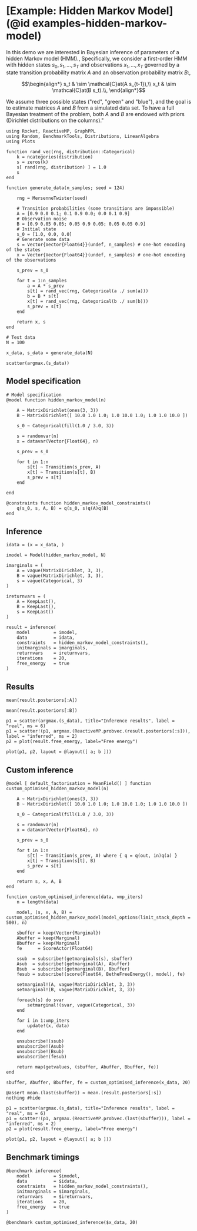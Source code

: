 # [Example: Hidden Markov Model](@id examples-hidden-markov-model)

In this demo we are interested in Bayesian inference of parameters of a hidden Markov model (HMM).,
Specifically, we consider a first-order HMM with hidden states $s_0, s_1, \dots, s_T$ and observations $x_1, \dots, x_T$ governed by a state transition probability matrix $A$ and an observation probability matrix $B$:,

```math
\begin{align*}
    s_t & \sim \mathcal{C}at(A s_{t-1}),\\
    x_t & \sim \mathcal{C}at(B s_t).\\,
\end{align*}
```


We assume three possible states (\"red\", \"green\" and \"blue\"), and the goal is to estimate matrices $A$ and $B$ from a simulated data set. To have a full Bayesian treatment of the problem, both $A$ and $B$ are endowed with priors (Dirichlet distributions on the columns)."

```@example hmm
using Rocket, ReactiveMP, GraphPPL
using Random, BenchmarkTools, Distributions, LinearAlgebra
using Plots
```

```@example hmm
function rand_vec(rng, distribution::Categorical) 
    k = ncategories(distribution)
    s = zeros(k)
    s[ rand(rng, distribution) ] = 1.0
    s
end

function generate_data(n_samples; seed = 124)
    
    rng = MersenneTwister(seed)
    
    # Transition probabilities (some transitions are impossible)
    A = [0.9 0.0 0.1; 0.1 0.9 0.0; 0.0 0.1 0.9] 
    # Observation noise
    B = [0.9 0.05 0.05; 0.05 0.9 0.05; 0.05 0.05 0.9] 
    # Initial state
    s_0 = [1.0, 0.0, 0.0] 
    # Generate some data
    s = Vector{Vector{Float64}}(undef, n_samples) # one-hot encoding of the states
    x = Vector{Vector{Float64}}(undef, n_samples) # one-hot encoding of the observations
    
    s_prev = s_0
    
    for t = 1:n_samples
        a = A * s_prev
        s[t] = rand_vec(rng, Categorical(a ./ sum(a)))
        b = B * s[t]
        x[t] = rand_vec(rng, Categorical(b ./ sum(b)))
        s_prev = s[t]
    end
    
    return x, s
end
```

```@example hmm
# Test data
N = 100

x_data, s_data = generate_data(N)

scatter(argmax.(s_data))
```

## Model specification

```@example hmm
# Model specification
@model function hidden_markov_model(n)
    
    A ~ MatrixDirichlet(ones(3, 3)) 
    B ~ MatrixDirichlet([ 10.0 1.0 1.0; 1.0 10.0 1.0; 1.0 1.0 10.0 ])
    
    s_0 ~ Categorical(fill(1.0 / 3.0, 3))
    
    s = randomvar(n)
    x = datavar(Vector{Float64}, n)
    
    s_prev = s_0
    
    for t in 1:n
        s[t] ~ Transition(s_prev, A) 
        x[t] ~ Transition(s[t], B)
        s_prev = s[t]
    end
    
end

@constraints function hidden_markov_model_constraints()
    q(s_0, s, A, B) = q(s_0, s)q(A)q(B)
end
```

## Inference 

```@example hmm
idata = (x = x_data, )

imodel = Model(hidden_markov_model, N)

imarginals = (
    A = vague(MatrixDirichlet, 3, 3), 
    B = vague(MatrixDirichlet, 3, 3), 
    s = vague(Categorical, 3)
)

ireturnvars = (
    A = KeepLast(),
    B = KeepLast(),
    s = KeepLast()
)

result = inference(
    model         = imodel, 
    data          = idata,
    constraints   = hidden_markov_model_constraints(),
    initmarginals = imarginals, 
    returnvars    = ireturnvars, 
    iterations    = 20, 
    free_energy   = true
)
```

## Results

```@example hmm
mean(result.posteriors[:A])
```

```@example hmm
mean(result.posteriors[:B])
```

```@example hmm
p1 = scatter(argmax.(s_data), title="Inference results", label = "real", ms = 6)
p1 = scatter!(p1, argmax.(ReactiveMP.probvec.(result.posteriors[:s])), label = "inferred", ms = 2)
p2 = plot(result.free_energy, label="Free energy")

plot(p1, p2, layout = @layout([ a; b ]))
```

## Custom inference

```@example hmm
@model [ default_factorisation = MeanField() ] function custom_optimised_hidden_markov_model(n)
    
    A ~ MatrixDirichlet(ones(3, 3)) 
    B ~ MatrixDirichlet([ 10.0 1.0 1.0; 1.0 10.0 1.0; 1.0 1.0 10.0 ])
    
    s_0 ~ Categorical(fill(1.0 / 3.0, 3))
    
    s = randomvar(n)
    x = datavar(Vector{Float64}, n)
    
    s_prev = s_0
    
    for t in 1:n
        s[t] ~ Transition(s_prev, A) where { q = q(out, in)q(a) }
        x[t] ~ Transition(s[t], B)
        s_prev = s[t]
    end
    
    return s, x, A, B
end
```

```@example hmm
function custom_optimised_inference(data, vmp_iters)
    n = length(data)
    
    model, (s, x, A, B) = custom_optimised_hidden_markov_model(model_options(limit_stack_depth = 500), n)
    
    sbuffer = keep(Vector{Marginal})
    Abuffer = keep(Marginal)
    Bbuffer = keep(Marginal)
    fe      = ScoreActor(Float64)
    
    ssub  = subscribe!(getmarginals(s), sbuffer)
    Asub  = subscribe!(getmarginal(A), Abuffer)
    Bsub  = subscribe!(getmarginal(B), Bbuffer)
    fesub = subscribe!(score(Float64, BetheFreeEnergy(), model), fe)
    
    setmarginal!(A, vague(MatrixDirichlet, 3, 3))
    setmarginal!(B, vague(MatrixDirichlet, 3, 3))
    
    foreach(s) do svar
        setmarginal!(svar, vague(Categorical, 3))
    end
    
    for i in 1:vmp_iters
        update!(x, data)
    end
    
    unsubscribe!(ssub)
    unsubscribe!(Asub)
    unsubscribe!(Bsub)
    unsubscribe!(fesub)
    
    return map(getvalues, (sbuffer, Abuffer, Bbuffer, fe))
end
```

```@example hmm
sbuffer, Abuffer, Bbuffer, fe = custom_optimised_inference(x_data, 20)

@assert mean.(last(sbuffer)) ≈ mean.(result.posteriors[:s])
nothing #hide
```

```@example hmm
p1 = scatter(argmax.(s_data), title="Inference results", label = "real", ms = 6)
p1 = scatter!(p1, argmax.(ReactiveMP.probvec.(last(sbuffer))), label = "inferred", ms = 2)
p2 = plot(result.free_energy, label="Free energy")

plot(p1, p2, layout = @layout([ a; b ]))
```

## Benchmark timings

```@example hmm
@benchmark inference(
    model         = $imodel, 
    data          = $idata,
    constraints   = hidden_markov_model_constraints(),
    initmarginals = $imarginals, 
    returnvars    = $ireturnvars, 
    iterations    = 20, 
    free_energy   = true
)
```

```@example hmm
@benchmark custom_optimised_inference($x_data, 20)
```

